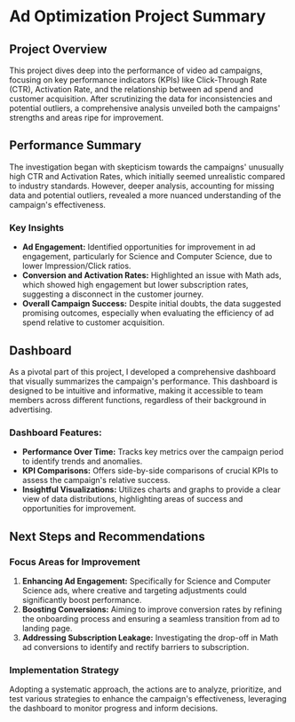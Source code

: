 # Ad Optimization Project Summary

## Project Overview

This project dives deep into the performance of video ad campaigns, focusing on key performance indicators (KPIs) like Click-Through Rate (CTR), Activation Rate, and the relationship between ad spend and customer acquisition. After scrutinizing the data for inconsistencies and potential outliers, a comprehensive analysis unveiled both the campaigns' strengths and areas ripe for improvement.

## Performance Summary

The investigation began with skepticism towards the campaigns' unusually high CTR and Activation Rates, which initially seemed unrealistic compared to industry standards. However, deeper analysis, accounting for missing data and potential outliers, revealed a more nuanced understanding of the campaign's effectiveness.

### Key Insights

- **Ad Engagement:** Identified opportunities for improvement in ad engagement, particularly for Science and Computer Science, due to lower Impression/Click ratios.
- **Conversion and Activation Rates:** Highlighted an issue with Math ads, which showed high engagement but lower subscription rates, suggesting a disconnect in the customer journey.
- **Overall Campaign Success:** Despite initial doubts, the data suggested promising outcomes, especially when evaluating the efficiency of ad spend relative to customer acquisition.

## Dashboard

As a pivotal part of this project, I developed a comprehensive dashboard that visually summarizes the campaign's performance. This dashboard is designed to be intuitive and informative, making it accessible to team members across different functions, regardless of their background in advertising.

### Dashboard Features:

- **Performance Over Time:** Tracks key metrics over the campaign period to identify trends and anomalies.
- **KPI Comparisons:** Offers side-by-side comparisons of crucial KPIs to assess the campaign's relative success.
- **Insightful Visualizations:** Utilizes charts and graphs to provide a clear view of data distributions, highlighting areas of success and opportunities for improvement.

## Next Steps and Recommendations

### Focus Areas for Improvement

1. **Enhancing Ad Engagement:** Specifically for Science and Computer Science ads, where creative and targeting adjustments could significantly boost performance.
2. **Boosting Conversions:** Aiming to improve conversion rates by refining the onboarding process and ensuring a seamless transition from ad to landing page.
3. **Addressing Subscription Leakage:** Investigating the drop-off in Math ad conversions to identify and rectify barriers to subscription.

### Implementation Strategy

Adopting a systematic approach, the actions are to analyze, prioritize, and test various strategies to enhance the campaign's effectiveness, leveraging the dashboard to monitor progress and inform decisions.

